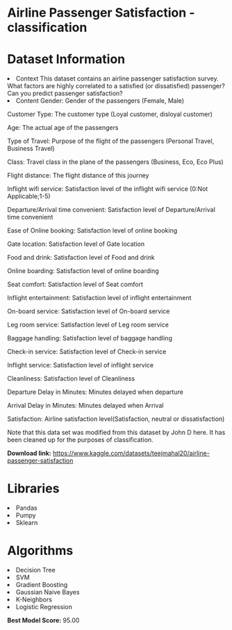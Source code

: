 # Airline Passenger Satisfaction - classification

# Dataset Information
<li>Context
This dataset contains an airline passenger satisfaction survey. What factors are highly correlated to a satisfied (or dissatisfied) passenger? Can you predict passenger satisfaction?


<li>Content
Gender: Gender of the passengers (Female, Male)

Customer Type: The customer type (Loyal customer, disloyal customer)

Age: The actual age of the passengers

Type of Travel: Purpose of the flight of the passengers (Personal Travel, Business Travel)

Class: Travel class in the plane of the passengers (Business, Eco, Eco Plus)

Flight distance: The flight distance of this journey

Inflight wifi service: Satisfaction level of the inflight wifi service (0:Not Applicable;1-5)

Departure/Arrival time convenient: Satisfaction level of Departure/Arrival time convenient

Ease of Online booking: Satisfaction level of online booking

Gate location: Satisfaction level of Gate location

Food and drink: Satisfaction level of Food and drink

Online boarding: Satisfaction level of online boarding

Seat comfort: Satisfaction level of Seat comfort

Inflight entertainment: Satisfaction level of inflight entertainment

On-board service: Satisfaction level of On-board service

Leg room service: Satisfaction level of Leg room service

Baggage handling: Satisfaction level of baggage handling

Check-in service: Satisfaction level of Check-in service

Inflight service: Satisfaction level of inflight service

Cleanliness: Satisfaction level of Cleanliness

Departure Delay in Minutes: Minutes delayed when departure

Arrival Delay in Minutes: Minutes delayed when Arrival

Satisfaction: Airline satisfaction level(Satisfaction, neutral or dissatisfaction)

Note that this data set was modified from this dataset by John D here. It has been cleaned up for the purposes of classification.

**Download link:** https://www.kaggle.com/datasets/teejmahal20/airline-passenger-satisfaction

# Libraries
<li>Pandas
<li>Pumpy
<li>Sklearn

# Algorithms
<li>Decision Tree
<li>SVM
<li>Gradient Boosting
<li>Gaussian Naive Bayes
<li>K-Neighbors
<li>Logistic Regression

**Best Model Score:** 95.00
